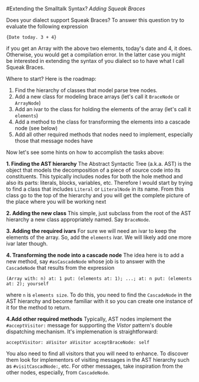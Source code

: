 #Extending the Smalltalk Syntax?
*Adding Squeak Braces*

Does your dialect support Squeak Braces? To answer this question try to evaluate the following expression

`{Date today. 3 + 4}`

if you get an Array with the above two elements, today's date and 4, it does. Otherwise, you would get a compilation error. In the latter case you might be interested in extending the syntax of you dialect so to have what I call Squeak Braces.

Where to start? Here is the roadmap:

1. Find the hierarchy of classes that model parse tree nodes.
2. Add a new class for modeling brace arrays (let's call it `BraceNode` or `ArrayNode`)
3. Add an ivar to the class for holding the elements of the array (let's call it `elements`)
4. Add a method to the class for transforming the elements into a cascade node (see below)
5. Add all other required methods that nodes need to implement, especially those that message nodes have

Now let's see some hints on how to accomplish the tasks above:

**1. Finding the AST hierarchy**
The Abstract Syntactic Tree (a.k.a. AST) is the object that models the decomposition of a piece of source code into its constituents. This typically includes nodes for both the hole method and also its parts: literals, blocks, variables, etc. Therefore I would start by trying to find a class that includes `Literal` or `LiteralNode` in its name. From this class go to the top of the hierarchy and you will get the complete picture of the place where you will be working next

**2. Adding the new class**
This simple, just subclass from the root of the AST hierarchy a new class appropriately named. Say `BraceNode`.

**3. Adding the required ivars**
For sure we will need an ivar to keep the elements of the array. So, add the `elements` ivar. We will likely add one more ivar later though.

**4. Transforming the node into a cascade node**
The idea here is to add a new method, say `#asCascadeNode` whose job is to answer with the `CascadeNode` that results from the expression

`(Array with: n)
   at: 1 put: (elements at: 1);
   ...;
   at: n put: (elements at: 2);
   yourself`

where `n` is `elements size`. To do this, you need to find the `CascadeNode` in the AST hierarchy and become familiar with it so you can create one instance of it for the method to return.

**4.Add other required methods**
Typically, AST nodes implement the `#acceptVisitor:` message for supporting the *Vistor* pattern's double dispatching mechanism. It's implemenation is straightforward:

`acceptVisitor: aVisitor
   aVisitor acceptBraceNode: self`

You also need to find all visitors that you will need to enhance. To discover them look for implementors of visiting messages in the AST hierarchy such as `#visitCascadNode:`, etc. For other messages, take inspiration from the other nodes, especially, from `CascadeNode`. 
